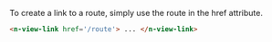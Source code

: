 To create a link to a route, simply use the route in the href attribute.

```html
<n-view-link href='/route'> ... </n-view-link>
```